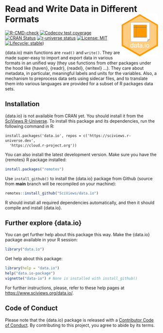 # Read and Write Data in Different Formats <a href='https://www.sciviews.org/data.io'><img src='man/figures/logo.png' align='right' height='139'/></a>

<!-- badges: start -->

[![R-CMD-check](https://github.com/SciViews/data.io/actions/workflows/R-CMD-check.yaml/badge.svg)](https://github.com/SciViews/data.io/actions/workflows/R-CMD-check.yaml) [![Codecov test coverage](https://codecov.io/gh/SciViews/data.io/branch/main/graph/badge.svg)](https://app.codecov.io/gh/SciViews/data.io?branch=main) [![CRAN Status](https://www.r-pkg.org/badges/version/data.io)](https://cran.r-project.org/package=data.io) [![r-universe status](https://sciviews.r-universe.dev/badges/data.io)](https://sciviews.r-universe.dev/data.io) [![License: MIT](https://img.shields.io/badge/License-MIT-yellow.svg)](https://opensource.org/licenses/MIT) [![Lifecycle: stable](https://img.shields.io/badge/lifecycle-stable-brightgreen.svg)](https://lifecycle.r-lib.org/articles/stages.html#stable))

<!-- badges: end -->

{data.io} main functions are `read()` and `write()`. They are made super-easy to import and export data in various formats in an unified way (they use functions from other packages under the hood like {haven}, {readr}, {readxl}, {writexl} ...). They care about metadata, in particular, meaningful labels and units for the variables. Also, a mechanism to preprocess data sets using sidecar files, and to translate them into various languages are provided for a subset of R packages data sets.

## Installation

{data.io} is not available from CRAN yet. You should install it from the [SciViews R-Universe](https://sciviews.r-universe.dev). To install this package and its dependencies, run the following command in R:

```{r, eval=FALSE}
install.packages('data.io', repos = c('https://sciviews.r-universe.dev',
  'https://cloud.r-project.org'))
```

You can also install the latest development version. Make sure you have the {remotes} R package installed:

``` r
install.packages("remotes")
```

Use `install_github()` to install the {data.io} package from Github (source from **main** branch will be recompiled on your machine):

``` r
remotes::install_github("SciViews/data.io")
```

R should install all required dependencies automatically, and then it should compile and install {data.io}.

## Further explore {data.io}

You can get further help about this package this way. Make the {data.io} package available in your R session:

``` r
library("data.io")
```

Get help about this package:

``` r
library(help = "data.io")
help("data.io-package")
vignette("data-io") # None is installed with install_github()
```

For further instructions, please, refer to these help pages at <https://www.sciviews.org/data.io/>.

## Code of Conduct

Please note that the {data.io} package is released with a [Contributor Code of Conduct](https://contributor-covenant.org/version/2/1/CODE_OF_CONDUCT.html). By contributing to this project, you agree to abide by its terms.
